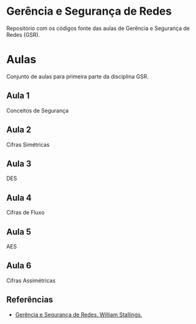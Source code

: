 # Gerência e Segurança de Redes
Repositório com os códigos fonte das aulas de Gerência e Segurança de Redes (GSR).

# Aulas
Conjunto de aulas para primeira parte da disciplina GSR.

## Aula 1
Conceitos de Segurança

## Aula 2
Cifras Simétricas

## Aula 3
DES

## Aula 4
Cifras de Fluxo

## Aula 5
AES

## Aula 6
Cifras Assimétricas

## Referências
- [Gerência e Segurança de Redes. William Stallings.](https://ia800409.us.archive.org/BookReader/BookReaderImages.php?zip=/26/items/stallings-criptografia-e-seguranca-de-redes-6a/Stallings%20Criptografia%20e%20seguran%C3%A7a%20de%20redes%206a_jp2.zip&file=Stallings%20Criptografia%20e%20seguran%C3%A7a%20de%20redes%206a_jp2/Stallings%20Criptografia%20e%20seguran%C3%A7a%20de%20redes%206a_0000.jp2&id=stallings-criptografia-e-seguranca-de-redes-6a&scale=4&rotate=0)

